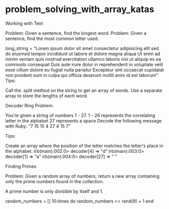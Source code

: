 # problem_solving_with_array_katas
Working with Text

Problem: Given a sentence, find the longest word. Problem: Given a sentence, find the most common letter used.

long_string = "Lorem ipsum dolor sit amet consectetur adipisicing elit sed do eiusmod tempor incididunt ut labore et dolore magna aliqua Ut enim ad minim veniam quis nostrud exercitation ullamco laboris nisi ut aliquip ex ea commodo consequat Duis aute irure dolor in reprehenderit in voluptate velit esse cillum dolore eu fugiat nulla pariatur Excepteur sint occaecat cupidatat non proident sunt in culpa qui officia deserunt mollit anim id est laborum"
Tips:

Call the .split method on the string to get an array of words.
Use a separate array to store the lengths of each word.

Decoder Ring
Problem:

You're given a string of numbers 1 - 27.
1 - 26 represents the correlating letter in the alphabet
27 represents a space
Decode the following message with Ruby: "7 15 15 4 27 4 15 7"

Tips:

Create an array where the position of the letter matches the letter's place in the alphabet.
irb(main):002:0> decoder[4]
=> "d"
irb(main):003:0> decoder[1]
=> "a"
irb(main):004:0> decoder[27]
=> " "

Finding Primes

Problem: Given a random array of numbers, return a new array containing only the prime numbers found in the collection.

A prime number is only divisible by itself and 1.

random_numbers = []
10.times do
  random_numbers << rand(9) + 1
end
